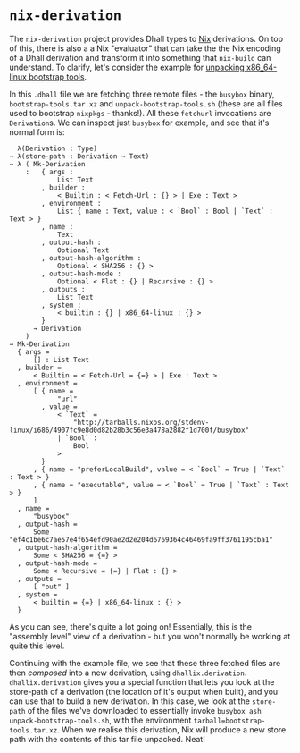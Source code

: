 # `nix-derivation`

The `nix-derivation` project provides Dhall types to
[Nix](https://nixos.org/nix/) derivations. On top of this, there is also a a Nix
"evaluator" that can take the the Nix encoding of a Dhall derivation and
transform it into something that `nix-build` can understand. To clarify, let's
consider the example for [unpacking x86_64-linux bootstrap
tools](./examples/bootstrap-tools.dhall).

In this `.dhall` file we are fetching three remote files - the `busybox` binary,
`bootstrap-tools.tar.xz` and `unpack-bootstrap-tools.sh` (these are all files
used to bootstrap `nixpkgs` - thanks!). All these `fetchurl` invocations are
`Derivation`s. We can inspect just `busybox` for example, and see that it's
normal form is:

``` dhall
  λ(Derivation : Type)
→ λ(store-path : Derivation → Text)
→ λ ( Mk-Derivation
    :   { args :
            List Text
        , builder :
            < Builtin : < Fetch-Url : {} > | Exe : Text >
        , environment :
            List { name : Text, value : < `Bool` : Bool | `Text` : Text > }
        , name :
            Text
        , output-hash :
            Optional Text
        , output-hash-algorithm :
            Optional < SHA256 : {} >
        , output-hash-mode :
            Optional < Flat : {} | Recursive : {} >
        , outputs :
            List Text
        , system :
            < builtin : {} | x86_64-linux : {} >
        }
      → Derivation
    )
→ Mk-Derivation
  { args =
      [] : List Text
  , builder =
      < Builtin = < Fetch-Url = {=} > | Exe : Text >
  , environment =
      [ { name =
            "url"
        , value =
            < `Text` =
                "http://tarballs.nixos.org/stdenv-linux/i686/4907fc9e8d0d82b28b3c56e3a478a2882f1d700f/busybox"
            | `Bool` :
                Bool
            >
        }
      , { name = "preferLocalBuild", value = < `Bool` = True | `Text` : Text > }
      , { name = "executable", value = < `Bool` = True | `Text` : Text > }
      ]
  , name =
      "busybox"
  , output-hash =
      Some "ef4c1be6c7ae57e4f654efd90ae2d2e204d6769364c46469fa9ff3761195cba1"
  , output-hash-algorithm =
      Some < SHA256 = {=} >
  , output-hash-mode =
      Some < Recursive = {=} | Flat : {} >
  , outputs =
      [ "out" ]
  , system =
      < builtin = {=} | x86_64-linux : {} >
  }
```

As you can see, there's quite a lot going on! Essentially, this is the "assembly
level" view of a derivation - but you won't normally be working at quite this
level.

Continuing with the example file, we see that these three fetched files are then
*composed* into a new derivation, using `dhallix.derivation`.
`dhallix.derivation` gives you a special function that lets you look at the
store-path of a derivation (the location of it's output when built), and you can
use that to build a new derivation. In this case, we look at the `store-path` of
the files we've downloaded to essentially invoke `busybox ash
unpack-bootstrap-tools.sh`, with the environment
`tarball=bootstrap-tools.tar.xz`. When we realise this derivation, Nix will
produce a new store path with the contents of this tar file unpacked. Neat!
